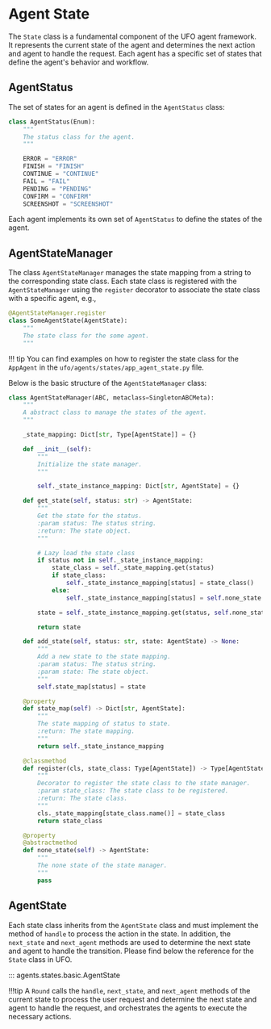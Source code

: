 # Agent State

The `State` class is a fundamental component of the UFO agent framework. It represents the current state of the agent and determines the next action and agent to handle the request. Each agent has a specific set of states that define the agent's behavior and workflow.



## AgentStatus
The set of states for an agent is defined in the `AgentStatus` class:
    
```python
class AgentStatus(Enum):
    """
    The status class for the agent.
    """

    ERROR = "ERROR"
    FINISH = "FINISH"
    CONTINUE = "CONTINUE"
    FAIL = "FAIL"
    PENDING = "PENDING"
    CONFIRM = "CONFIRM"
    SCREENSHOT = "SCREENSHOT"
```

Each agent implements its own set of `AgentStatus` to define the states of the agent.


## AgentStateManager

The class `AgentStateManager` manages the state mapping from a string to the corresponding state class. Each state class is registered with the `AgentStateManager` using the `register` decorator to associate the state class with a specific agent, e.g.,

```python
@AgentStateManager.register
class SomeAgentState(AgentState):
    """
    The state class for the some agent.
    """
```

!!! tip
    You can find examples on how to register the state class for the `AppAgent` in the `ufo/agents/states/app_agent_state.py` file. 

Below is the basic structure of the `AgentStateManager` class:
```python
class AgentStateManager(ABC, metaclass=SingletonABCMeta):
    """
    A abstract class to manage the states of the agent.
    """

    _state_mapping: Dict[str, Type[AgentState]] = {}

    def __init__(self):
        """
        Initialize the state manager.
        """

        self._state_instance_mapping: Dict[str, AgentState] = {}

    def get_state(self, status: str) -> AgentState:
        """
        Get the state for the status.
        :param status: The status string.
        :return: The state object.
        """

        # Lazy load the state class
        if status not in self._state_instance_mapping:
            state_class = self._state_mapping.get(status)
            if state_class:
                self._state_instance_mapping[status] = state_class()
            else:
                self._state_instance_mapping[status] = self.none_state

        state = self._state_instance_mapping.get(status, self.none_state)

        return state

    def add_state(self, status: str, state: AgentState) -> None:
        """
        Add a new state to the state mapping.
        :param status: The status string.
        :param state: The state object.
        """
        self.state_map[status] = state

    @property
    def state_map(self) -> Dict[str, AgentState]:
        """
        The state mapping of status to state.
        :return: The state mapping.
        """
        return self._state_instance_mapping

    @classmethod
    def register(cls, state_class: Type[AgentState]) -> Type[AgentState]:
        """
        Decorator to register the state class to the state manager.
        :param state_class: The state class to be registered.
        :return: The state class.
        """
        cls._state_mapping[state_class.name()] = state_class
        return state_class

    @property
    @abstractmethod
    def none_state(self) -> AgentState:
        """
        The none state of the state manager.
        """
        pass
```

## AgentState
Each state class inherits from the `AgentState` class and must implement the method of `handle` to process the action in the state. In addition, the `next_state` and `next_agent` methods are used to determine the next state and agent to handle the transition. Please find below the reference for the `State` class in UFO.

::: agents.states.basic.AgentState


!!!tip
    A `Round` calls the `handle`, `next_state`, and `next_agent` methods of the current state to process the user request and determine the next state and agent to handle the request, and orchestrates the agents to execute the necessary actions.
